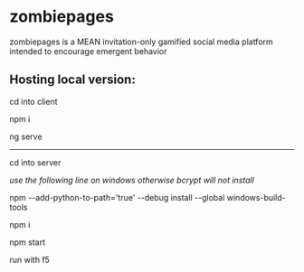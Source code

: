 # zombiepages

zombiepages is a MEAN invitation-only gamified social media platform intended to encourage emergent behavior

## Hosting local version:
cd into client

npm i

ng serve

---

cd into server

*use the following line on windows otherwise bcrypt will not install*

npm --add-python-to-path='true' --debug install --global windows-build-tools

npm i

npm start

[//]: # (copy ./data-scripts/fresh-db.js into Robo 3T shell)


run with f5
